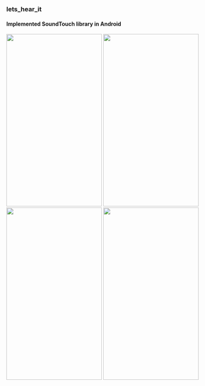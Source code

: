 ### lets_hear_it
#### Implemented SoundTouch library in Android

<img src="https://github.com/vikassharma96/lets_hear_it/blob/master/images/1.png" width="250" height="450" />  <img src="https://github.com/vikassharma96/lets_hear_it/blob/master/images/2.png" width="250" height="450" /> <img src="https://github.com/vikassharma96/lets_hear_it/blob/master/images/3.png" width="250" height="450" /> <img src="https://github.com/vikassharma96/lets_hear_it/blob/master/images/4.png" width="250" height="450" />
